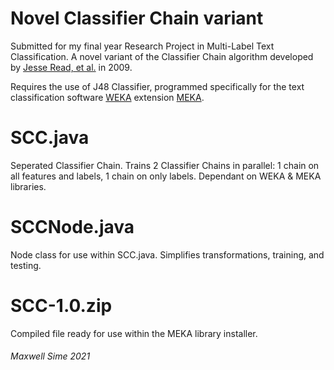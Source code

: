 # Novel Classifier Chain variant
Submitted for my final year Research Project in Multi-Label Text Classification.
A novel variant of the Classifier Chain algorithm developed by [Jesse Read, et al.](https://www.cs.waikato.ac.nz/~eibe/pubs/chains.pdf) in 2009.

Requires the use of J48 Classifier, programmed specifically for the text classification software [WEKA](https://www.cs.waikato.ac.nz/ml/weka/) extension [MEKA](http://waikato.github.io/meka/).

# SCC.java
Seperated Classifier Chain.
Trains 2 Classifier Chains in parallel: 1 chain on all features and labels, 1 chain on only labels.
Dependant on WEKA & MEKA libraries.

# SCCNode.java
Node class for use within SCC.java. Simplifies transformations, training, and testing.

# SCC-1.0.zip
Compiled file ready for use within the MEKA library installer.

###### Maxwell Sime 2021
